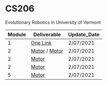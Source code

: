 # CS206

Evolutionary Robotics in University of Vermont

Module| Deliverable | Update_Date | 
--- | --- | ---
1 |[One Link](https://youtu.be/T0XlxjquSMg) | 2/07/2021|
2 |[Motor](https://youtu.be/T0XlxjquSMg) / [Motor](https://youtu.be/T0XlxjquSMg)  | 2/07/2021|
2 |[Motor](https://youtu.be/T0XlxjquSMg) | 2/07/2021|
2 |[Motor](https://youtu.be/T0XlxjquSMg) | 2/07/2021|
5 |[Motor](https://youtu.be/T0XlxjquSMg) | 2/07/2021| # 学习了OOP编程
